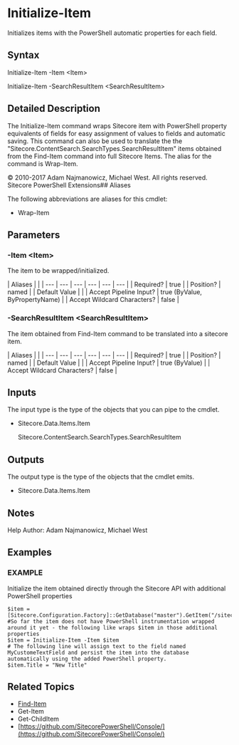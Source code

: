 # Initialize-Item

Initializes items with the PowerShell automatic properties for each field.

## Syntax

Initialize-Item -Item &lt;Item&gt;

Initialize-Item -SearchResultItem &lt;SearchResultItem&gt;

## Detailed Description

The Initialize-Item command wraps Sitecore item with PowerShell property equivalents of fields for easy assignment of values to fields and automatic saving. This command can also be used to translate the the "Sitecore.ContentSearch.SearchTypes.SearchResultItem" items obtained from the Find-Item command into full Sitecore Items. The alias for the command is Wrap-Item.

© 2010-2017 Adam Najmanowicz, Michael West. All rights reserved. Sitecore PowerShell Extensions\#\# Aliases

The following abbreviations are aliases for this cmdlet:

* Wrap-Item 

## Parameters

### -Item  &lt;Item&gt;

The item to be wrapped/initialized.

| Aliases |  |
| --- | --- | --- | --- | --- | --- |
| Required? | true |
| Position? | named |
| Default Value |  |
| Accept Pipeline Input? | true \(ByValue, ByPropertyName\) |
| Accept Wildcard Characters? | false |

### -SearchResultItem  &lt;SearchResultItem&gt;

The item obtained from Find-Item command to be translated into a sitecore item.

| Aliases |  |
| --- | --- | --- | --- | --- | --- |
| Required? | true |
| Position? | named |
| Default Value |  |
| Accept Pipeline Input? | true \(ByValue\) |
| Accept Wildcard Characters? | false |

## Inputs

The input type is the type of the objects that you can pipe to the cmdlet.

* Sitecore.Data.Items.Item

  Sitecore.ContentSearch.SearchTypes.SearchResultItem

## Outputs

The output type is the type of the objects that the cmdlet emits.

* Sitecore.Data.Items.Item 

## Notes

Help Author: Adam Najmanowicz, Michael West

## Examples

### EXAMPLE

Initialize the item obtained directly through the Sitecore API with additional PowerShell properties

```text
$item = [Sitecore.Configuration.Factory]::GetDatabase("master").GetItem("/sitecore/content/home");
#So far the item does not have PowerShell instrumentation wrapped around it yet - the following like wraps $item in those additional properties
$item = Initialize-Item -Item $item
# The following line will assign text to the field named MyCustomeTextField and persist the item into the database automatically using the added PowerShell property.
$item.Title = "New Title"
```

## Related Topics

* [Find-Item](find-item.md)
* Get-Item
* Get-ChildItem
* [https://github.com/SitecorePowerShell/Console/](https://github.com/SitecorePowerShell/Console/) 

